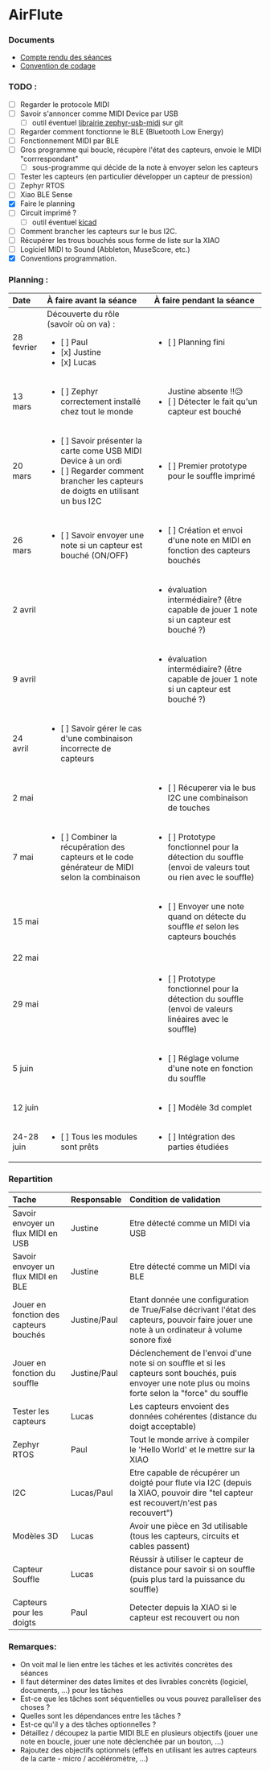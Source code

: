 # AirFlute

### Documents

- [Compte rendu des séances](SUIVI.md)
- [Convention de codage](documents/Conventions_Codage.md)

### TODO :
- [ ] Regarder le protocole MIDI
- [ ] Savoir s'annoncer comme MIDI Device par USB 
    * [ ] outil éventuel [librairie zephyr-usb-midi](https://github.com/stuffmatic/zephyr-usb-midi) sur git
- [ ] Regarder comment fonctionne le BLE (Bluetooth Low Energy)
- [ ] Fonctionnement MIDI par BLE
- [ ] Gros programme qui boucle, récupère l'état des capteurs, envoie le MIDI "corrrespondant"
    * [ ] sous-programme qui décide de la note à envoyer selon les capteurs
- [ ] Tester les capteurs (en particulier développer un capteur de pression)
- [ ] Zephyr RTOS
- [ ] Xiao BLE Sense
- [x] Faire le planning
- [ ] Circuit imprimé ?
    * [ ] outil éventuel [kicad](https://www.kicad.org/)
- [ ] Comment brancher les capteurs sur le bus I2C.
- [ ] Récupérer les trous bouchés sous forme de liste sur la XIAO
- [ ] Logiciel MIDI to Sound (Abbleton, MuseScore, etc.)
- [x] Conventions programmation.

### Planning :
| Date  | À faire avant la séance  | À faire pendant la séance |
| :- |:-| :-|
| 28 fevrier |Découverte du rôle (savoir où on va) : <ul> <li> [ ] Paul</li> <li> [x] Justine</li><li> [x] Lucas</li> </ul> | <ul><li> [ ] Planning fini</li></ul> |
| 13 mars |  <ul> <li> [ ] Zephyr correctement installé chez tout le monde</li> </ul> | <ul> Justine absente !!😥  <li> [ ] Détecter le fait qu'un capteur est bouché</li></ul> |
| 20 mars | <ul> <li> [ ] Savoir présenter la carte come USB MIDI Device à un ordi </li> <li> [ ] Regarder comment brancher les capteurs de doigts en utilisant un bus I2C </li> </ul> | <ul> <li> [ ] Premier prototype pour le souffle imprimé </li> </ul> |
| 26 mars | <ul> <li> [ ] Savoir envoyer une note si un capteur est bouché (ON/OFF) </li> </ul> | <ul> <li> [ ] Création et envoi d'une note en MIDI en fonction des capteurs bouchés </li> </ul> |
| 2 avril |  | <ul> <li> évaluation intermédiaire? (être capable de jouer 1 note si un capteur est bouché ?) </li> </ul> |
| 9 avril |  | <ul> <li> évaluation intermédiaire? (être capable de jouer 1 note si un capteur est bouché ?) </li> </ul> |
| 24 avril | <ul> <li> [ ] Savoir gérer le cas d'une combinaison incorrecte de capteurs </li> </ul> |  | 
| 2 mai | | <ul><li> [ ] Récuperer via le bus I2C une combinaison de touches </li></ul> |
| 7 mai | <ul> <li> [ ] Combiner la récupération des capteurs et le code générateur de MIDI selon la combinaison </li> </ul>|<ul> <li> [ ] Prototype fonctionnel pour la détection du souffle (envoi de valeurs tout ou rien avec le souffle) </li></ul> |
| 15 mai |  | <ul> <li> [ ] Envoyer une note quand on détecte du souffle *et* selon les capteurs bouchés </li> </ul> | 
| 22 mai |  |  |
| 29 mai |  | <ul> <li> [ ] Prototype fonctionnel pour la détection du souffle (envoi de valeurs linéaires avec le souffle) </li></ul>  |
| 5 juin |  | <ul> <li> [ ] Réglage volume d'une note en fonction du souffle </li> </ul> |
| 12 juin |  |  <ul> <li> [ ] Modèle 3d complet </li></ul> |
| 24-28 juin | <ul> <li> [ ] Tous les modules sont prêts </li></ul>  | <ul> <li> [ ] Intégration des parties étudiées </li></ul> |

### Repartition

| Tache | Responsable | Condition de validation |
| :- |:-| :- |
| Savoir envoyer un flux MIDI en USB | Justine | Etre détecté comme un MIDI via USB |
| Savoir envoyer un flux MIDI en BLE | Justine | Etre détecté comme un MIDI via BLE |
| Jouer en fonction des capteurs bouchés | Justine/Paul | Etant donnée une configuration de True/False décrivant l'état des capteurs, pouvoir faire jouer une note à un ordinateur à volume sonore fixé |
| Jouer en fonction du souffle | Justine/Paul | Déclenchement de l'envoi d'une note si on souffle et si les capteurs sont bouchés, puis envoyer une note plus ou moins forte selon la "force" du souffle |
| Tester les capteurs | Lucas | Les capteurs envoient des données cohérentes (distance du doigt acceptable) |
| Zephyr RTOS | Paul | Tout le monde arrive à compiler le 'Hello World' et le mettre sur la XIAO |
| I2C | Lucas/Paul | Etre capable de récupérer un doigté pour flute via I2C (depuis la XIAO, pouvoir dire "tel capteur est recouvert/n'est pas recouvert") |
| Modèles 3D | Lucas | Avoir une pièce en 3d utilisable (tous les capteurs, circuits et cables passent) |
| Capteur Souffle | Lucas | Réussir à utiliser le capteur de distance pour savoir si on souffle (puis plus tard la puissance du souffle) |
| Capteurs pour les doigts | Paul | Detecter depuis la XIAO si le capteur est recouvert ou non |

### Remarques:

- On voit mal le lien entre les tâches et les activités concrètes des séances
- Il faut déterminer des dates limites et des livrables concrèts (logiciel, documents, ...) pour les tâches
- Est-ce que les tâches sont séquentielles ou vous pouvez paralleliser des choses ?
- Quelles sont les dépendances entre les tâches ?
- Est-ce qu'il y a des tâches optionnelles ? 
- Détaillez / découpez la partie MIDI BLE en plusieurs objectifs (jouer une note en boucle, jouer une note déclenchée par un bouton, ...)
- Rajoutez des objectifs optionnels (effets en utilisant les autres capteurs de la carte - micro / accéléromètre, ...)
